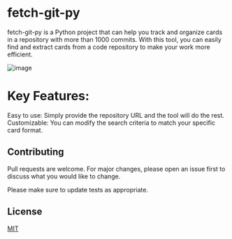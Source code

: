 # fetch-git-py
fetch-git-py is a Python project that can help you track and organize cards in a repository with more than 1000 commits. With this tool, you can easily find and extract cards from a code repository to make your work more efficient.


![image](https://user-images.githubusercontent.com/72512204/232272942-63552c1e-04c0-47da-8509-47b1f11e474f.png)


# Key Features:

Easy to use: Simply provide the repository URL and the tool will do the rest.
Customizable: You can modify the search criteria to match your specific card format.

## Contributing

Pull requests are welcome. For major changes, please open an issue first
to discuss what you would like to change.

Please make sure to update tests as appropriate.

## License

[MIT](https://choosealicense.com/licenses/mit/)
